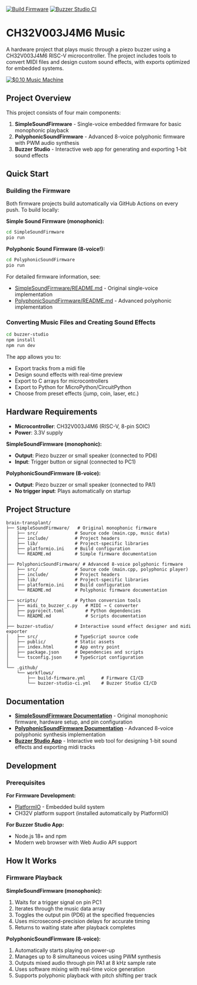 [![Build Firmware](https://github.com/atomic14/ch32v003-music/actions/workflows/build-firmware.yml/badge.svg)](https://github.com/atomic14/ch32v003-music/actions/workflows/build-firmware.yml)
[![Buzzer Studio CI](https://github.com/atomic14/ch32v003-music/actions/workflows/buzzer-studio-ci.yml/badge.svg)](https://github.com/atomic14/ch32v003-music/actions/workflows/buzzer-studio-ci.yml)


# CH32V003J4M6 Music

A hardware project that plays music through a piezo buzzer using a CH32V003J4M6 RISC-V microcontroller. The project includes tools to convert MIDI files and design custom sound effects, with exports optimized for embedded systems.

[![$0.10 Music Machine](https://img.youtube.com/vi/RiiS4jjG6ME/0.jpg)](https://www.youtube.com/watch?v=RiiS4jjG6ME)

## Project Overview

This project consists of four main components:

1. **SimpleSoundFirmware** - Single-voice embedded firmware for basic monophonic playback
2. **PolyphonicSoundFirmware** - Advanced 8-voice polyphonic firmware with PWM audio synthesis
3. **Buzzer Studio** - Interactive web app for generating and exporting 1-bit sound effects

## Quick Start

### Building the Firmware

Both firmware projects build automatically via GitHub Actions on every push. To build locally:

**Simple Sound Firmware (monophonic):**
```bash
cd SimpleSoundFirmware
pio run
```

**Polyphonic Sound Firmware (8-voice!):**
```bash
cd PolyphonicSoundFirmware
pio run
```

For detailed firmware information, see:
- [SimpleSoundFirmware/README.md](SimpleSoundFirmware/README.md) - Original single-voice implementation
- [PolyphonicSoundFirmware/README.md](PolyphonicSoundFirmware/README.md) - Advanced polyphonic implementation

### Converting Music Files and Creating Sound Effects

```bash
cd buzzer-studio
npm install
npm run dev
```

The app allows you to:
- Export tracks from a midi file
- Design sound effects with real-time preview
- Export to C arrays for microcontrollers
- Export to Python for MicroPython/CircuitPython
- Choose from preset effects (jump, coin, laser, etc.)


## Hardware Requirements

- **Microcontroller**: CH32V003J4M6 (RISC-V, 8-pin SOIC)
- **Power**: 3.3V supply

**SimpleSoundFirmware (monophonic):**
- **Output**: Piezo buzzer or small speaker (connected to PD6)
- **Input**: Trigger button or signal (connected to PC1)

**PolyphonicSoundFirmware (8-voice):**
- **Output**: Piezo buzzer or small speaker (connected to PA1)
- **No trigger input**: Plays automatically on startup

## Project Structure

```
brain-transplant/
├── SimpleSoundFirmware/   # Original monophonic firmware
│   ├── src/              # Source code (main.cpp, music data)
│   ├── include/          # Project headers
│   ├── lib/              # Project-specific libraries
│   ├── platformio.ini    # Build configuration
│   └── README.md         # Simple firmware documentation
│
├── PolyphonicSoundFirmware/ # Advanced 8-voice polyphonic firmware
│   ├── src/              # Source code (main.cpp, polyphonic player)
│   ├── include/          # Project headers
│   ├── lib/              # Project-specific libraries
│   ├── platformio.ini    # Build configuration
│   └── README.md         # Polyphonic firmware documentation
│
├── scripts/              # Python conversion tools
│   ├── midi_to_buzzer_c.py   # MIDI → C converter
│   ├── pyproject.toml        # Python dependencies
│   └── README.md             # Scripts documentation
│
├── buzzer-studio/        # Interactive sound effect designer and midi exporter
│   ├── src/              # TypeScript source code
│   ├── public/           # Static assets
│   ├── index.html        # App entry point
│   ├── package.json      # Dependencies and scripts
│   └── tsconfig.json     # TypeScript configuration
│
└── .github/
    └── workflows/
        ├── build-firmware.yml      # Firmware CI/CD
        └── buzzer-studio-ci.yml    # Buzzer Studio CI/CD
```

## Documentation

- **[SimpleSoundFirmware Documentation](SimpleSoundFirmware/README.md)** - Original monophonic firmware, hardware setup, and pin configuration
- **[PolyphonicSoundFirmware Documentation](PolyphonicSoundFirmware/README.md)** - Advanced 8-voice polyphonic synthesis implementation
- **[Buzzer Studio App](buzzer-studio/)** - Interactive web tool for designing 1-bit sound effects and exporting midi tracks

## Development

### Prerequisites

**For Firmware Development:**
- [PlatformIO](https://platformio.org/) - Embedded build system
- CH32V platform support (installed automatically by PlatformIO)

**For Buzzer Studio App:**
- Node.js 18+ and npm
- Modern web browser with Web Audio API support

## How It Works

### Firmware Playback

**SimpleSoundFirmware (monophonic):**
1. Waits for a trigger signal on pin PC1
2. Iterates through the music data array
3. Toggles the output pin (PD6) at the specified frequencies
4. Uses microsecond-precision delays for accurate timing
5. Returns to waiting state after playback completes

**PolyphonicSoundFirmware (8-voice):**
1. Automatically starts playing on power-up
2. Manages up to 8 simultaneous voices using PWM synthesis
3. Outputs mixed audio through pin PA1 at 8 kHz sample rate
4. Uses software mixing with real-time voice generation
5. Supports polyphonic playback with pitch shifting per track
